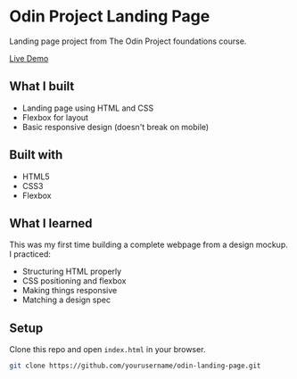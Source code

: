 # Odin Project Landing Page

Landing page project from The Odin Project foundations course.

[Live Demo](https://ar1ze.github.io/odin-landing-page/)

## What I built
- Landing page using HTML and CSS 
- Flexbox for layout
- Basic responsive design (doesn't break on mobile)

## Built with
- HTML5
- CSS3
- Flexbox

## What I learned
This was my first time building a complete webpage from a design mockup. I practiced:
- Structuring HTML properly
- CSS positioning and flexbox
- Making things responsive
- Matching a design spec

## Setup
Clone this repo and open `index.html` in your browser.

```bash
git clone https://github.com/yourusername/odin-landing-page.git
```